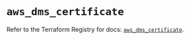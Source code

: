 # `aws_dms_certificate`

Refer to the Terraform Registry for docs: [`aws_dms_certificate`](https://registry.terraform.io/providers/hashicorp/aws/6.8.0/docs/resources/dms_certificate).
